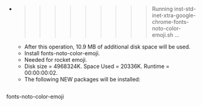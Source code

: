 * >>>>>>>>> Running inst-std-inet-xtra-google-chrome-fonts-noto-color-emoji.sh ...
  * After this operation, 10.9 MB of additional disk space will be used.
  * Install fonts-noto-color-emoji.
  * Needed for rocket emoji.
  * Disk size = 4968324K. Space Used = 20336K. Runtime = 00:00:00:02.
  * The following NEW packages will be installed:
  ```bash
fonts-noto-color-emoji
  ```
